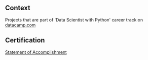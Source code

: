 ## Context
Projects that are part of 'Data Scientist with Python' career track on [datacamp.com](https://www.datacamp.com/)

## Certification
[Statement of Accomplishment](https://www.datacamp.com/statement-of-accomplishment/track/63696fb646da76c5fae3f5a389fa202eef3d3270)
